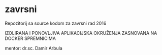 # zavrsni
Repozitorij sa source kodom za zavrsni rad 2016  

IZOLIRANA I PONOVLJIVA APLIKACIJSKA OKRUŽENJA ZASNOVANA NA DOCKER SPREMNICIMA  

mentor: dr.sc. Damir Arbula
